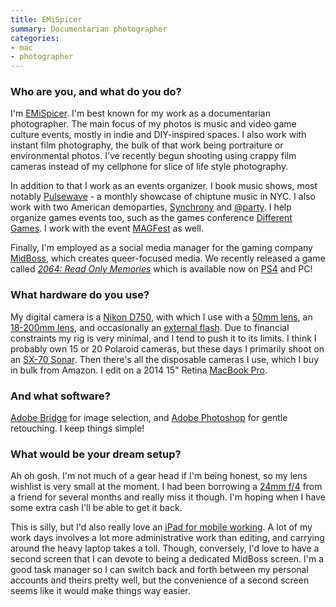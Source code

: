 ```yaml
---
title: EMiSpicer
summary: Documentarian photographer
categories:
- mac
- photographer
---
```


### Who are you, and what do you do?

I'm [EMiSpicer](http://uglymachine.net/ "EMi's website."). I'm best known for my work as a documentarian photographer. The main focus of my photos is music and video game culture events, mostly in indie and DIY-inspired spaces. I also work with instant film photography, the bulk of that work being portraiture or environmental photos. I've recently begun shooting using crappy film cameras instead of my cellphone for slice of life style photography.

In addition to that I work as an events organizer. I book music shows, most notably [Pulsewave](http://pulsewavenyc.tumblr.com/ "A chiptunes and motion visualist event.") - a monthly showcase of chiptune music in NYC. I also work with two American demoparties, [Synchrony](http://synchrony.nyc/ "A demoparty.") and [@party](http://atparty-demoscene.net/ "A demoparty."). I help organize games events too, such as the games conference [Different Games](http://differentgames.org/ "An inclusive video game event."). I work with the event [MAGFest](http://magfest.org/ "A music and gaming festival.") as well.

Finally, I'm employed as a social media manager for the gaming company [MidBoss](http://midboss.com/ "A diverse game studio in San Francisco."), which creates queer-focused media. We recently released a game called [_2064: Read Only Memories_][2064-read-only-memories] which is available now on [PS4][] and PC!

### What hardware do you use?

My digital camera is a [Nikon D750][d750], with which I use with a [50mm lens][af-nikkor-50mm-f1.8d], an [18-200mm lens][af-s-dx-nikkor-18-200mm-f3.5-5.6g-ed-vr-ii], and occasionally an [external flash][sb-700-af-speedlight]. Due to financial constraints my rig is very minimal, and I tend to push it to its limits. I think I probably own 15 or 20 Polaroid cameras, but these days I primarily shoot on an [SX-70 Sonar][sx-70-sonar]. Then there's all the disposable cameras I use, which I buy in bulk from Amazon. I edit on a 2014 15" Retina [MacBook Pro][macbook-pro].

### And what software?

[Adobe Bridge][bridge] for image selection, and [Adobe Photoshop][photoshop] for gentle retouching. I keep things simple!

### What would be your dream setup?

Ah oh gosh. I'm not much of a gear head if I'm being honest, so my lens wishlist is very small at the moment. I had been borrowing a [24mm f/4][nikkor-20mm-f4] from a friend for several months and really miss it though. I'm hoping when I have some extra cash I'll be able to get it back.

This is silly, but I'd also really love an [iPad for mobile working][ipad-pro]. A lot of my work days involves a lot more administrative work than editing, and carrying around the heavy laptop takes a toll. Though, conversely, I'd love to have a second screen that I can devote to being a dedicated MidBoss screen. I'm a good task manager so I can switch back and forth between my personal accounts and theirs pretty well, but the convenience of a second screen seems like it would make things way easier.

[ipad-pro]: https://en.wikipedia.org/wiki/IPad_Pro "An iOS tablet."
[nikkor-20mm-f4]: http://www.kenrockwell.com/nikon/20f4.htm "A camera lens."
[sx-70-sonar]: https://eu.impossible-project.com/products/polaroid-sx70-camera-sonar "A Polaroid camera."
[sb-700-af-speedlight]: https://www.nikonusa.com/en/nikon-products/product/flashes/sb-700-af-speedlight.html "An external DSLR flash."
[af-nikkor-50mm-f1.8d]: https://www.nikonusa.com/en/Nikon-Products/Product/Camera-Lenses/2137/AF-NIKKOR-50mm-f%252F1.8D.html "A lens for SLR cameras."
[af-s-dx-nikkor-18-200mm-f3.5-5.6g-ed-vr-ii]: https://www.nikonusa.com/en/Nikon-Products/Product/Camera-Lenses/2192/AF-S-DX-NIKKOR-18-200mm-f%252F3.5-5.6G-ED-VR-II.html "A lens for DSLR cameras."
[macbook-pro]: https://www.apple.com/macbook-pro/ "A laptop."
[d750]: https://www.nikonusa.com/en/nikon-products/product/dslr-cameras/1543/d750.html "A 24.3 megapixel DSLR."
[ps4]: http://us.playstation.com/ps4/index.htm "A shiny gaming console from Sony."
[2064-read-only-memories]: https://readonlymemori.es/ "A cyberpunk adventure game."
[bridge]: https://creative.adobe.com/products/bridge "A shared media manager for Adobe CS products."
[photoshop]: https://www.adobe.com/products/photoshop.html "A bitmap image editor."
